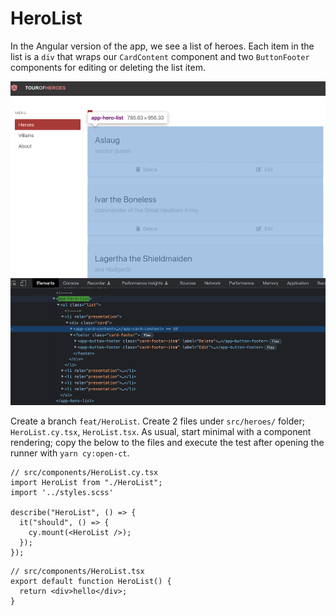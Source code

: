 # HeroList

In the Angular version of the app, we see a list of heroes. Each item in the list is a `div` that wraps our `CardContent` component and two `ButtonFooter` components for editing or deleting the list item.



![HeroList-initial](../img/HeroList-initial.png)

Create a branch `feat/HeroList`. Create 2 files under `src/heroes/` folder; `HeroList.cy.tsx`, `HeroList.tsx`. As usual, start minimal with a component rendering; copy the below to the files and execute the test after opening the runner with `yarn cy:open-ct`.

```tsx
// src/components/HeroList.cy.tsx
import HeroList from "./HeroList";
import '../styles.scss'

describe("HeroList", () => {
  it("should", () => {
    cy.mount(<HeroList />);
  });
});
```

```tsx
// src/components/HeroList.tsx
export default function HeroList() {
  return <div>hello</div>;
}
```

